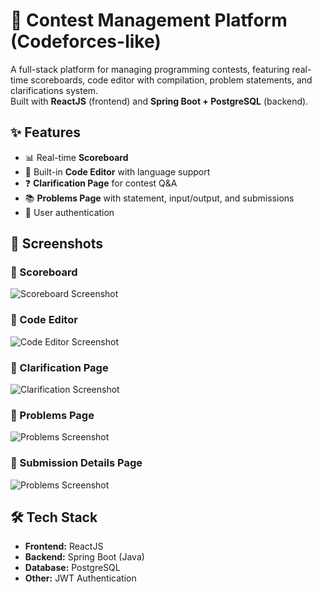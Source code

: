 # 🚀 Contest Management Platform (Codeforces-like)

A full-stack platform for managing programming contests, featuring real-time scoreboards, code editor with compilation, problem statements, and clarifications system.  
Built with **ReactJS** (frontend) and **Spring Boot + PostgreSQL** (backend).

## ✨ Features
- 📊 Real-time **Scoreboard**
- 📝 Built-in **Code Editor** with language support
- ❓ **Clarification Page** for contest Q&A
- 📚 **Problems Page** with statement, input/output, and submissions
- 👥 User authentication

 ## 📸 Screenshots

### 🔹 Scoreboard
![Scoreboard Screenshot](./scoreboard.png)

### 🔹 Code Editor
![Code Editor Screenshot](./screenshots/editor.png)

### 🔹 Clarification Page
![Clarification Screenshot](./screenshots/clarification.png)

### 🔹 Problems Page
![Problems Screenshot](./screenshots/problems.png)
### 🔹 Submission Details Page
![Problems Screenshot](./screenshots/submission.png)

## 🛠 Tech Stack
- **Frontend:** ReactJS
- **Backend:** Spring Boot (Java)
- **Database:** PostgreSQL
- **Other:** JWT Authentication
  
